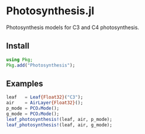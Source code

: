 # Photosynthesis.jl

Photosynthesis models for C3 and C4 photosynthesis.

## Install
```julia
using Pkg;
Pkg.add("Photosynthesis");
```


## Examples
```julia
leaf   = Leaf{Float32}("C3");
air    = AirLayer{Float32}();
p_mode = PCO₂Mode();
g_mode = PCO₂Mode();
leaf_photosynthesis!(leaf, air, p_mode);
leaf_photosynthesis!(leaf, air, g_mode);
```
